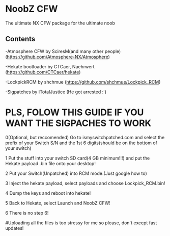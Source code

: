# NoobZ CFW
The ultimate NX CFW package for the ultimate noob

## Contents

-Atmosphere CFW by SciresM(and many other people) (https://github.com/Atmosphere-NX/Atmosphere)

-Hekate bootloader by CTCaer, Naehrwert (https://github.com/CTCaer/hekate)

-LockpickRCM by shchmue (https://github.com/shchmue/Lockpick_RCM)

-Sigpatches by ITotalJustice (He got arrested :')

# PLS, FOLOW THIS GUIDE IF YOU WANT THE SIGPACHES TO WORK

0(Optional, but reccomended) Go to ismyswitchpatched.com and select the prefix of your Switch S/N and the 1st 6 digits(should be on the bottom of your switch)

1 Put the stuff into your switch SD card(4 GB minimum!!!) and put the Hekate payload .bin file onto your desktop!

2 Put your Switch(Unpatched) into RCM mode.(Just google how to)

3 Inject the hekate payload, select payloads and choose Lockpick_RCM.bin!

4 Dump the keys and reboot into hekate!

5 Back to Hekate, select Launch and NoobZ CFW!

6 There is no step 6!

#Uploading all the files is too stressy for me so please, don't except fast updates!
